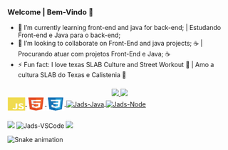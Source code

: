 ### Welcome | Bem-Vindo 👋

- 🌱 I’m currently learning front-end and java for back-end; | Estudando Front-end e Java para o back-end;
- 👯 I’m looking to collaborate on Front-End and java projects; ☕ | Procurando atuar com projetos Front-End e Java; ☕
- ⚡ Fun fact: I love texas SLAB Culture and Street Workout 💪 | Amo a cultura SLAB do Texas e Calistenia 💪

###
<div style="display: flex, justify-content: center">
<div align="center">
   <a href="https://github.com/jadsonneres">
   <img height="180em" src="https://github-readme-stats.vercel.app/api?username=jadsonneres&show_icons=true&theme=dracula&include_all_commits=true&count_private=true"/>
   <img height="180em" src="https://github-readme-stats.vercel.app/api/top-langs/?username=jadsonneres&layout=compact&langs_count=7&theme=dracula"/>
</div>
<div style="display: inline_block">
    <img align="center" alt="Jads-Js" height="30" width="40" src="https://raw.githubusercontent.com/devicons/devicon/master/icons/javascript/javascript-plain.svg">
    <img align="center" alt="Jads-HTML" height="30" width="40" src="https://raw.githubusercontent.com/devicons/devicon/master/icons/html5/html5-original.svg">
    <img align="center" alt="Jads-CSS" height="30" width="40" src="https://raw.githubusercontent.com/devicons/devicon/master/icons/css3/css3-original.svg">
    <img align="center" alt="Jads-Java" height="30" width="40" src="https://cdn.jsdelivr.net/gh/devicons/devicon/icons/java/java-original.svg">
    <img align="center" alt="Jads-Node" height="30" width="40" src="https://cdn.jsdelivr.net/gh/devicons/devicon/icons/nodejs/nodejs-original.svg">
</div>
</div>
  
###

<div> 
  <a href = "mailto:jadsonribeironeres@hotmail.com"><img src="https://img.shields.io/badge/Microsoft_Outlook-0078D4?style=for-the-badge&logo=microsoft-outlook&logoColor=white" target="_blank"></a>
  <img alt="Jads-VSCode" height="28" src="https://img.shields.io/badge/Made%20for-VSCode-1f425f.svg" target"_blank">
  <a href="https://www.linkedin.com/in/jadson-ribeiro-dev" target="_blank"><img src="https://img.shields.io/badge/-LinkedIn-%230077B5?style=for-the-badge&logo=linkedin&logoColor=white" target="_blank"></a> 
 
  ![Snake animation](https://github.com/jadsonneres/jadsonneres/blob/output/github-contribution-grid-snake.svg)
</div>
